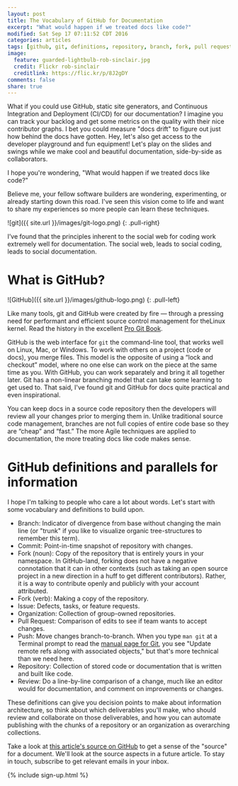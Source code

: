 ```yaml
---
layout: post
title: The Vocabulary of GitHub for Documentation
excerpt: "What would happen if we treated docs like code?"
modified: Sat Sep 17 07:11:52 CDT 2016
categories: articles
tags: [github, git, definitions, repository, branch, fork, pull request]
image:
  feature: guarded-lightbulb-rob-sinclair.jpg
  credit: Flickr rob-sinclair
  creditlink: https://flic.kr/p/8J2gDY
comments: false
share: true
---
```


What if you could use GitHub, static site generators, and Continuous Integration and Deployment (CI/CD) for our documentation? I imagine you can track your backlog and get some metrics on the quality with their nice contributor graphs. I bet you could measure "docs drift" to figure out just how behind the docs have gotten. Hey, let's also get access to the developer playground and fun equipment! Let's play on the slides and swings while we make cool and beautiful documentation, side-by-side as collaborators.

I hope you're wondering, "What would happen if we treated docs like code?"

Believe me, your fellow software builders are wondering, experimenting, or already starting down this road. I've seen this vision come to life and want to share my experiences so more people can learn these techniques.

![git]({{ site.url }}/images/git-logo.png)
{: .pull-right}

I’ve found that the principles inherent to the social web for coding work extremely well for documentation. The social web, leads to social coding, leads to social documentation.

# What is GitHub?

![GitHub]({{ site.url }}/images/github-logo.png)
{: .pull-left}

Like many tools, git and GitHub were created by fire — through a pressing need for performant and efficient source control management for theLinux kernel. Read the history in the excellent [Pro Git Book](https://git-scm.com/book/en/v2/Getting-Started-A-Short-History-of-Git).

GitHub is the web interface for `git` the command-line tool, that works well on Linux, Mac, or Windows. To work with others on a project (code or docs), you merge files. This model is the opposite of using  a “lock and checkout” model, where no one else can work on the piece at the same time as you. With GitHub, you can work separately and bring it all together later. Git has a non-linear branching model that can take some learning to get used to. That said, I've found git and GitHub for docs quite practical and even inspirational.

You can keep docs in a source code repository then the developers will review all your changes prior to merging them in. Unlike traditional source code management, branches are not full copies of entire code base so they are “cheap” and “fast.” The more Agile techniques are applied to documentation, the
more treating docs like code makes sense.

# GitHub definitions and parallels for information

I hope I'm talking to people who care a lot about words. Let's start with some vocabulary and definitions to build upon.

* Branch: Indicator of divergence from base without changing the main line (or "trunk" if you like to visualize organic tree-structures to remember this term).
* Commit: Point-in-time snapshot of repository with changes.
* Fork (noun): Copy of the repository that is entirely yours in your namespace. In GitHub-land, forking does not have a negative connotation that it can in other contexts (such as taking an open source project in a new direction in a huff to get different contributors). Rather, it is a way to contribute openly and publicly with your account attributed.
* Fork (verb): Making a copy of the repository.
* Issue: Defects, tasks, or feature requests.
* Organization: Collection of group-owned repositories.
* Pull Request: Comparison of edits to see if team wants to accept changes.
* Push: Move changes branch-to-branch. When you type `man git` at a Terminal prompt to read the [manual page for Git](https://www.kernel.org/pub/software/scm/git/docs/git.html), you see "Update remote refs along with associated objects," but that's more technical than we need here.
* Repository: Collection of stored code or documentation that is written and built like code.
* Review: Do a line-by-line comparison of a change, much like an editor would for documentation, and comment on improvements or changes.

These definitions can give you decision points to make about information architecture, so think about which deliverables you'll make, who should review and collaborate on those deliverables, and how you can automate publishing with the chunks of a repository or an organization as overarching collections.

Take a look at [this article's source on GitHub](https://raw.githubusercontent.com/justwriteclick/docslikecode/master/_posts/articles/2016-09-17-github-for-docs.md) to get a sense of the "source" for a document. We'll look at the source aspects in a future article. To stay in touch, subscribe to get relevant emails in your inbox.

{% include sign-up.html %}